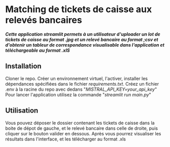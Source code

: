 # Matching de tickets de caisse aux relevés bancaires

***Cette application streamlit permets à un utilisateur d'uploader un lot de tickets de caisse au format .jpg et un relevé bancaire au format ;csv et d'obtenir un tableur de correspondance visualisable dans l'application et téléchargeable au format .xlS***

## Installation
Cloner le repo. Créer un environnement virtuel, l'activer, installer les dépendances spécifiées dans le fichier *requirements.txt*. Créez un fichier .env à la racine du repo avec dedans "*MISTRAL_API_KEY=your_api_key*" Pour lancer l'application utilisez la commande "*streamlit run main.py*"

## Utilisation
Vous pouvez déposer le dossier contenant les tickets de caisse dans la boite de dépot de gauche, et le relevé bancaire dans celle de droite, puis cliquer sur le bouton valider en dessous. Après vous pourrez visualiser les résultats dans l'interface, et les télécharger au format .xls 